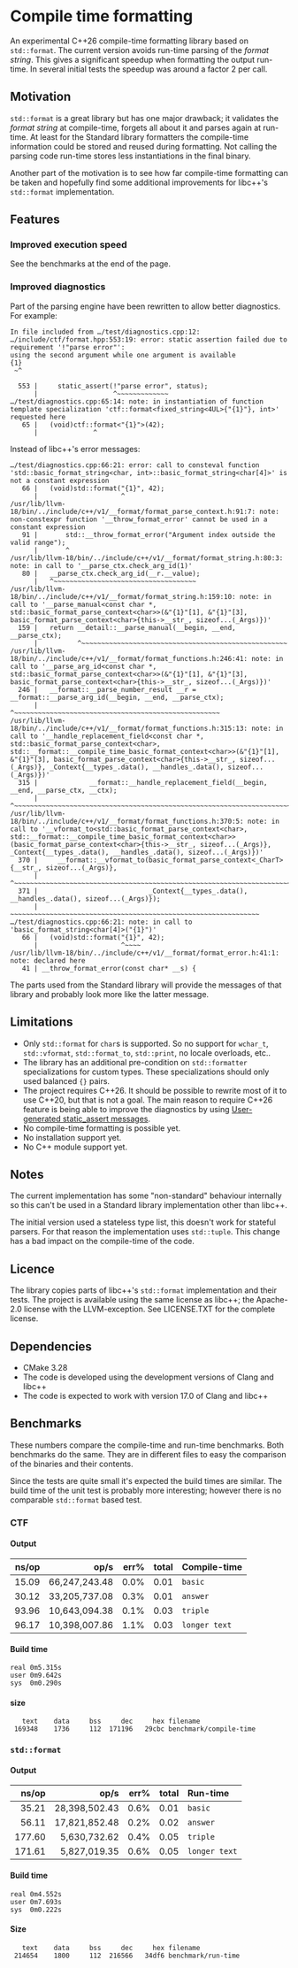 Compile time formatting
=======================

An experimental C++26 compile-time formatting library based on ``std::format``.
The current version avoids run-time parsing of the _format string_. This gives
a significant speedup when formatting the output run-time. In several initial
tests the speedup was around a factor 2 per call.


Motivation
----------

``std::format`` is a great library but has one major drawback; it validates the
_format string_ at compile-time, forgets all about it and parses again at
run-time. At least for the Standard library formatters the compile-time
information could be stored and reused during formatting. Not calling the
parsing code run-time stores less instantiations in the final binary.

Another part of the motivation is to see how far compile-time formatting can be
taken and hopefully find some additional improvements for libc++'s
``std::format`` implementation.


Features
--------

### Improved execution speed

See the benchmarks at the end of the page.

### Improved diagnostics

Part of the parsing engine have been rewritten to allow better diagnostics. For example:

```
In file included from …/test/diagnostics.cpp:12:
…/include/ctf/format.hpp:553:19: error: static assertion failed due to requirement '!"parse error"':
using the second argument while one argument is available
{1}
 ~^

  553 |     static_assert(!"parse error", status);
      |                   ^~~~~~~~~~~~~~
…/test/diagnostics.cpp:65:14: note: in instantiation of function template specialization 'ctf::format<fixed_string<4UL>{"{1}"}, int>' requested here
   65 |   (void)ctf::format<"{1}">(42);
      |              ^
```

Instead of libc++'s error messages:

```
…/test/diagnostics.cpp:66:21: error: call to consteval function 'std::basic_format_string<char, int>::basic_format_string<char[4]>' is not a constant expression
   66 |   (void)std::format("{1}", 42);
      |                     ^
/usr/lib/llvm-18/bin/../include/c++/v1/__format/format_parse_context.h:91:7: note: non-constexpr function '__throw_format_error' cannot be used in a constant expression
   91 |       std::__throw_format_error("Argument index outside the valid range");
      |       ^
/usr/lib/llvm-18/bin/../include/c++/v1/__format/format_string.h:80:3: note: in call to '__parse_ctx.check_arg_id(1)'
   80 |   __parse_ctx.check_arg_id(__r.__value);
      |   ^~~~~~~~~~~~~~~~~~~~~~~~~~~~~~~~~~~~~
/usr/lib/llvm-18/bin/../include/c++/v1/__format/format_string.h:159:10: note: in call to '__parse_manual<const char *, std::basic_format_parse_context<char>>(&"{1}"[1], &"{1}"[3], basic_format_parse_context<char>{this->__str_, sizeof...(_Args)})'
  159 |   return __detail::__parse_manual(__begin, __end, __parse_ctx);
      |          ^~~~~~~~~~~~~~~~~~~~~~~~~~~~~~~~~~~~~~~~~~~~~~~~~~~~~
/usr/lib/llvm-18/bin/../include/c++/v1/__format/format_functions.h:246:41: note: in call to '__parse_arg_id<const char *, std::basic_format_parse_context<char>>(&"{1}"[1], &"{1}"[3], basic_format_parse_context<char>{this->__str_, sizeof...(_Args)})'
  246 |   __format::__parse_number_result __r = __format::__parse_arg_id(__begin, __end, __parse_ctx);
      |                                         ^~~~~~~~~~~~~~~~~~~~~~~~~~~~~~~~~~~~~~~~~~~~~~~~~~~~~
/usr/lib/llvm-18/bin/../include/c++/v1/__format/format_functions.h:315:13: note: in call to '__handle_replacement_field<const char *, std::basic_format_parse_context<char>, std::__format::__compile_time_basic_format_context<char>>(&"{1}"[1], &"{1}"[3], basic_format_parse_context<char>{this->__str_, sizeof...(_Args)}, _Context{__types_.data(), __handles_.data(), sizeof...(_Args)})'
  315 |             __format::__handle_replacement_field(__begin, __end, __parse_ctx, __ctx);
      |             ^~~~~~~~~~~~~~~~~~~~~~~~~~~~~~~~~~~~~~~~~~~~~~~~~~~~~~~~~~~~~~~~~~~~~~~~
/usr/lib/llvm-18/bin/../include/c++/v1/__format/format_functions.h:370:5: note: in call to '__vformat_to<std::basic_format_parse_context<char>, std::__format::__compile_time_basic_format_context<char>>(basic_format_parse_context<char>{this->__str_, sizeof...(_Args)}, _Context{__types_.data(), __handles_.data(), sizeof...(_Args)})'
  370 |     __format::__vformat_to(basic_format_parse_context<_CharT>{__str_, sizeof...(_Args)},
      |     ^~~~~~~~~~~~~~~~~~~~~~~~~~~~~~~~~~~~~~~~~~~~~~~~~~~~~~~~~~~~~~~~~~~~~~~~~~~~~~~~~~~~
  371 |                            _Context{__types_.data(), __handles_.data(), sizeof...(_Args)});
      |                            ~~~~~~~~~~~~~~~~~~~~~~~~~~~~~~~~~~~~~~~~~~~~~~~~~~~~~~~~~~~~~~~
…/test/diagnostics.cpp:66:21: note: in call to 'basic_format_string<char[4]>("{1}")'
   66 |   (void)std::format("{1}", 42);
      |                     ^~~~~
/usr/lib/llvm-18/bin/../include/c++/v1/__format/format_error.h:41:1: note: declared here
   41 | __throw_format_error(const char* __s) {

```

The parts used from the Standard library will provide the messages of that
library and probably look more like the latter message.


Limitations
-----------

- Only ``std::format`` for ``char``s is supported. So no support for ``wchar_t``,
  ``std::vformat``, ``std::format_to``, ``std::print``, no locale overloads, etc..
- The library has an additional pre-condition on ``std::formatter``
  specializations for custom types. These specializations should only used
  balanced ``{}`` pairs.
- The project requires C++26. It should be possible to rewrite most of it to
  use C++20, but that is not a goal. The main reason to require C++26 feature
  is being able to improve the diagnostics by using
  [User-generated static_assert messages](https://wg21.link/P2741R3).
- No compile-time formatting is possible yet.
- No installation support yet.
- No C++ module support yet.


Notes
-----

The current implementation has some "non-standard" behaviour internally so this
can't be used in a Standard library implementation other than libc++.

The initial version used a stateless type list, this doesn't work for stateful
parsers. For that reason the implementation uses ``std::tuple``. This change
has a bad impact on the compile-time of the code.


Licence
-------

The library copies parts of libc++'s ``std::format`` implementation and their
tests. The project is available using the same license as libc++; the
Apache-2.0 license with the LLVM-exception. See LICENSE.TXT for the complete
license.


Dependencies
------------

 * CMake 3.28
 * The code is developed using the development versions of Clang and libc++
 * The code is expected to work with version 17.0 of Clang and libc++


Benchmarks
----------

These numbers compare the compile-time and run-time benchmarks. Both benchmarks
do the same. They are in different files to easy the comparison of the
binaries and their contents.

Since the tests are quite small it's expected the build times are similar. The
build time of the unit test is probably more interesting; however there is no
comparable ``std::format`` based test.

### CTF

#### Output

|               ns/op |                op/s |    err% |     total | Compile-time
|--------------------:|--------------------:|--------:|----------:|:-------------
|               15.09 |       66,247,243.48 |    0.0% |      0.01 | `basic`
|               30.12 |       33,205,737.08 |    0.3% |      0.01 | `answer`
|               93.96 |       10,643,094.38 |    0.1% |      0.03 | `triple`
|               96.17 |       10,398,007.86 |    1.1% |      0.03 | `longer text`


#### Build time
```
real 0m5.315s
user 0m9.642s
sys  0m0.290s
```

#### size
```
   text	   data	    bss	    dec	    hex	filename
 169348	   1736	    112	 171196	  29cbc	benchmark/compile-time
```


### ``std::format``

#### Output

|               ns/op |                op/s |    err% |     total | Run-time
|--------------------:|--------------------:|--------:|----------:|:---------
|               35.21 |       28,398,502.43 |    0.6% |      0.01 | `basic`
|               56.11 |       17,821,852.48 |    0.2% |      0.02 | `answer`
|              177.60 |        5,630,732.62 |    0.4% |      0.05 | `triple`
|              171.61 |        5,827,019.35 |    0.6% |      0.05 | `longer text`


#### Build time
```
real 0m4.552s
user 0m7.693s
sys	 0m0.222s
```

#### Size
```
   text	   data	    bss	    dec	    hex	filename
 214654	   1800	    112	 216566	  34df6	benchmark/run-time
```
